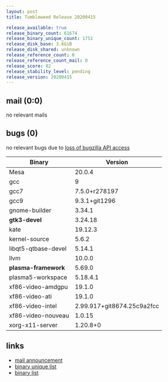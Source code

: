 ```yaml
---
layout: post
title: Tumbleweed Release 20200415

release_available: true
release_binary_count: 61674
release_binary_unique_count: 1751
release_disk_base: 3.6GiB
release_disk_shared: unknown
release_reference_count: 0
release_reference_count_mail: 0
release_score: 82
release_stability_level: pending
release_version: 20200415
---
```


## mail (0:0)

no relevant mails

## bugs (0)

<!--more-->

no relevant bugs due to [loss of bugzilla API access](https://bugzilla.opensuse.org/show_bug.cgi?id=1157722)

Binary | Version
--- | ---
Mesa | 20.0.4
gcc | 9
gcc7 | 7.5.0+r278197
gcc9 | 9.3.1+git1296
gnome-builder | 3.34.1
**gtk3-devel** | 3.24.18
kate | 19.12.3
kernel-source | 5.6.2
libqt5-qtbase-devel | 5.14.1
llvm | 10.0.0
**plasma-framework** | 5.69.0
plasma5-workspace | 5.18.4.1
xf86-video-amdgpu | 19.1.0
xf86-video-ati | 19.1.0
xf86-video-intel | 2.99.917+git8674.25c9a2fcc
xf86-video-nouveau | 1.0.15
xorg-x11-server | 1.20.8+0

## links

- [mail announcement](https://lists.opensuse.org/opensuse-factory/2020-04/msg00315.html)
- [binary unique list](http://download.opensuse.org/history/20200415/rpm.unique.list)
- [binary list](http://download.opensuse.org/history/20200415/rpm.list)
